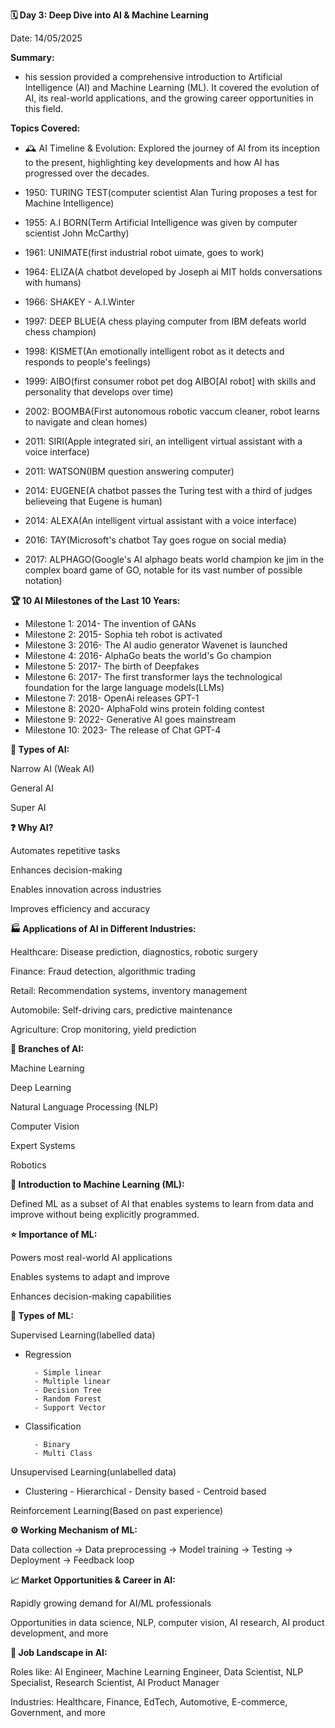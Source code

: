 **🗓 Day 3: Deep Dive into AI & Machine Learning**

Date: 14/05/2025

**Summary:**

- his session provided a comprehensive introduction to Artificial Intelligence (AI) and Machine Learning (ML). It covered the evolution of AI, its real-world applications, and the growing career opportunities in this field.

**Topics Covered:**

- 🕰 AI Timeline & Evolution:
Explored the journey of AI from its inception to the present, highlighting key developments and how AI has progressed over the decades.

- 1950: TURING TEST(computer scientist Alan Turing proposes a test for Machine Intelligence) 
- 1955: A.I BORN(Term Artificial Intelligence was given by computer scientist John McCarthy)
- 1961: UNIMATE(first industrial robot uimate, goes to work)
- 1964: ELIZA(A chatbot developed by Joseph ai MIT holds conversations with humans)
- 1966: SHAKEY
      - A.I.Winter
- 1997: DEEP BLUE(A chess playing computer from IBM defeats world chess champion)
- 1998: KISMET(An emotionally intelligent robot as it detects and responds to people's feelings)
- 1999: AIBO(first consumer robot pet dog AIBO[AI robot] with skills and personality that develops over time)
- 2002: BOOMBA(First autonomous robotic vaccum cleaner, robot learns to navigate and clean homes)
- 2011: SIRI(Apple integrated siri, an intelligent virtual assistant with a voice interface)
- 2011: WATSON(IBM question answering computer)
- 2014: EUGENE(A chatbot passes the Turing test with a third of judges believeing that Eugene is human)
- 2014: ALEXA(An intelligent virtual assistant with a voice interface)
- 2016: TAY(Microsoft's chatbot Tay goes rogue on social media)
- 2017: ALPHAGO(Google's AI alphago beats world champion ke jim in the complex board game of GO, notable for its vast number of possible notation)
  
**🏆 10 AI Milestones of the Last 10 Years:**

- Milestone 1: 2014- The invention of GANs
- Milestone 2: 2015- Sophia teh robot is activated
- Milestone 3: 2016- The AI audio generator Wavenet is launched
- Milestone 4: 2016- AlphaGo beats the world's Go champion
- Milestone 5: 2017- The birth of Deepfakes
- Milestone 6: 2017- The first transformer lays the technological foundation for the large language models(LLMs)
- Milestone 7: 2018- OpenAi releases GPT-1
- Milestone 8: 2020- AlphaFold wins protein folding contest
- Milestone 9: 2022- Generative AI goes mainstream
- Milestone 10: 2023- The release of Chat GPT-4

**🧠 Types of AI:**

Narrow AI (Weak AI)

General AI

Super AI

**❓ Why AI?**

Automates repetitive tasks

Enhances decision-making

Enables innovation across industries

Improves efficiency and accuracy

**🏭 Applications of AI in Different Industries:**

Healthcare: Disease prediction, diagnostics, robotic surgery

Finance: Fraud detection, algorithmic trading

Retail: Recommendation systems, inventory management

Automobile: Self-driving cars, predictive maintenance

Agriculture: Crop monitoring, yield prediction

**🌳 Branches of AI:**

Machine Learning

Deep Learning

Natural Language Processing (NLP)

Computer Vision

Expert Systems

Robotics

**📘 Introduction to Machine Learning (ML):**

Defined ML as a subset of AI that enables systems to learn from data and improve without being explicitly programmed.

**⭐ Importance of ML:**

Powers most real-world AI applications

Enables systems to adapt and improve

Enhances decision-making capabilities

**🧩 Types of ML:**

Supervised Learning(labelled data)
- Regression
  
        - Simple linear 
        - Multiple linear 
        - Decision Tree
        - Random Forest
        - Support Vector
- Classification
  
        - Binary
        - Multi Class
        
Unsupervised Learning(unlabelled data)
- Clustering
        - Hierarchical
        - Density based
        - Centroid based

Reinforcement Learning(Based on past experience)

**⚙️ Working Mechanism of ML:**

Data collection → Data preprocessing → Model training → Testing → Deployment → Feedback loop

**📈 Market Opportunities & Career in AI:**

Rapidly growing demand for AI/ML professionals

Opportunities in data science, NLP, computer vision, AI research, AI product development, and more

**💼 Job Landscape in AI:**

Roles like: AI Engineer, Machine Learning Engineer, Data Scientist, NLP Specialist, Research Scientist, AI Product Manager

Industries: Healthcare, Finance, EdTech, Automotive, E-commerce, Government, and more


